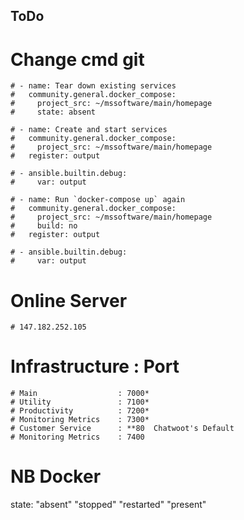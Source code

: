 


## ToDo 

# Change cmd git

    # - name: Tear down existing services
    #   community.general.docker_compose:
    #     project_src: ~/mssoftware/main/homepage
    #     state: absent

    # - name: Create and start services
    #   community.general.docker_compose:
    #     project_src: ~/mssoftware/main/homepage
    #   register: output

    # - ansible.builtin.debug:
    #     var: output

    # - name: Run `docker-compose up` again
    #   community.general.docker_compose:
    #     project_src: ~/mssoftware/main/homepage
    #     build: no
    #   register: output

    # - ansible.builtin.debug:
    #     var: output


# Online Server
    # 147.182.252.105


# Infrastructure : Port
    # Main                  : 7000*
    # Utility               : 7100*
    # Productivity          : 7200*
    # Monitoring Metrics    : 7300*
    # Customer Service      : **80  Chatwoot's Default
    # Monitoring Metrics    : 7400



# NB Docker
state:
    "absent"
    "stopped"
    "restarted"
    "present"